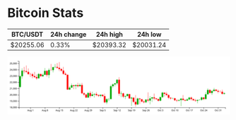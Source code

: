 # Bitcoin Stats

BTC/USDT|24h change|24h high|24h low|
|---|---|---|---|
|$20255.06|0.33%|$20393.32|$20031.24|

<img src="./chart.svg">
